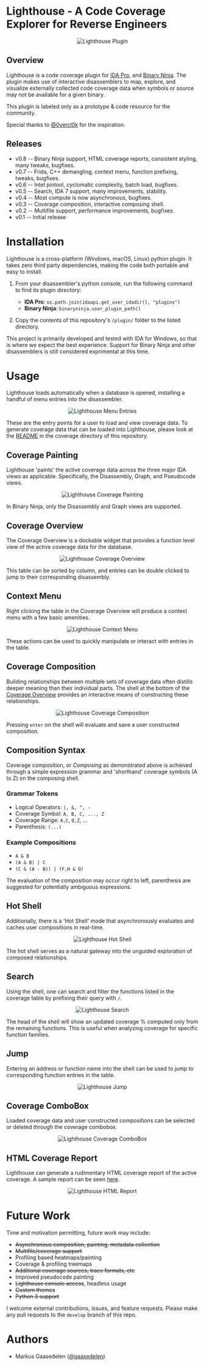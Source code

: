 # Lighthouse - A Code Coverage Explorer for Reverse Engineers
<p align="center">
<img alt="Lighthouse Plugin" src="screenshots/overview.gif"/>
</p>

## Overview

Lighthouse is a code coverage plugin for [IDA Pro](https://www.hex-rays.com/products/ida/), and [Binary Ninja](https://binary.ninja/). The plugin makes use of interactive disassemblers to map, explore, and visualize externally collected code coverage data when symbols or source may not be available for a given binary.

This plugin is labeled only as a prototype & code resource for the community. 

Special thanks to [@0vercl0k](https://twitter.com/0vercl0k) for the inspiration.

## Releases

* v0.8 -- Binary Ninja support, HTML coverage reports, consistent styling, many tweaks, bugfixes.
* v0.7 -- Frida, C++ demangling, context menu, function prefixing, tweaks, bugfixes.
* v0.6 -- Intel pintool, cyclomatic complexity, batch load, bugfixes.
* v0.5 -- Search, IDA 7 support, many improvements, stability.
* v0.4 -- Most compute is now asynchronous, bugfixes.
* v0.3 -- Coverage composition, interactive composing shell.
* v0.2 -- Multifile support, performance improvements, bugfixes.
* v0.1 -- Initial release

# Installation

Lighthouse is a cross-platform (Windows, macOS, Linux) python plugin. It takes zero third party dependencies, making the code both portable and easy to install.

1. From your disassembler's python console, run the following command to find its plugin directory:
   - **IDA Pro**: `os.path.join(idaapi.get_user_idadir(), "plugins")`
   - **Binary Ninja**: `binaryninja.user_plugin_path()`

2. Copy the contents of this repository's `/plugin/` folder to the listed directory.

This project is primarily developed and tested with IDA for Windows, so that is where we expect the best experience. Support for Binary Ninja and other disassemblers is still considered exprimental at this time.

# Usage

Lighthouse loads automatically when a database is opened, installing a handful of menu entries into the disassembler.

<p align="center">
<img alt="Lighthouse Menu Entries" src="screenshots/open.gif"/>
</p>

These are the entry points for a user to load and view coverage data. To generate coverage data that can be loaded into Lighthouse, please look at the [README](https://github.com/gaasedelen/lighthouse/tree/develop/coverage) in the coverage directory of this repository.

## Coverage Painting

Lighthouse 'paints' the active coverage data across the three major IDA views as applicable. Specifically, the Disassembly, Graph, and Pseudocode views.

<p align="center">
<img alt="Lighthouse Coverage Painting" src="screenshots/painting.png"/>
</p>

In Binary Ninja, only the Disassembly and Graph views are supported.

## Coverage Overview

The Coverage Overview is a dockable widget that provides a function level view of the active coverage data for the database.

<p align="center">
<img alt="Lighthouse Coverage Overview" src="screenshots/overview.png"/>
</p>

This table can be sorted by column, and entries can be double clicked to jump to their corresponding disassembly.

## Context Menu

Right clicking the table in the Coverage Overview will produce a context menu with a few basic amenities.

<p align="center">
<img alt="Lighthouse Context Menu" src="screenshots/context_menu.gif"/>
</p>

These actions can be used to quickly manipulate or interact with entries in the table.

## Coverage Composition

Building relationships between multiple sets of coverage data often distills deeper meaning than their individual parts. The shell at the bottom of the [Coverage Overview](#coverage-overview) provides an interactive means of constructing these relationships.

<p align="center">
<img alt="Lighthouse Coverage Composition" src="screenshots/shell.gif"/>
</p>

Pressing `enter` on the shell will evaluate and save a user constructed composition.

## Composition Syntax

Coverage composition, or _Composing_ as demonstrated above is achieved through a simple expression grammar and 'shorthand' coverage symbols (A to Z) on the composing shell. 

### Grammar Tokens
* Logical Operators: `|, &, ^, -`
* Coverage Symbol: `A, B, C, ..., Z`
* Coverage Range: `A,C`, `Q,Z`, ...
* Parenthesis: `(...)`

### Example Compositions
* `A & B`
* `(A & B) | C`
* `(C & (A - B)) | (F,H & Q)`

The evaluation of the composition may occur right to left, parenthesis are suggested for potentially ambiguous expressions.

## Hot Shell

Additionally, there is a 'Hot Shell' mode that asynchronously evaluates and caches user compositions in real-time.

<p align="center">
<img alt="Lighthouse Hot Shell" src="screenshots/hot_shell.gif"/>
</p>

The hot shell serves as a natural gateway into the unguided exploration of composed relationships.

## Search

Using the shell, one can search and filter the functions listed in the coverage table by prefixing their query with `/`.

<p align="center">
<img alt="Lighthouse Search" src="screenshots/search.gif"/>
</p>

The head of the shell will show an updated coverage % computed only from the remaining functions. This is useful when analyzing  coverage for specific function families.

## Jump

Entering an address or function name into the shell can be used to jump to corresponding function entries in the table.

<p align="center">
<img alt="Lighthouse Jump" src="screenshots/jump.gif"/>
</p>

## Coverage ComboBox

Loaded coverage data and user constructed compositions can be selected or deleted through the coverage combobox.

<p align="center">
<img alt="Lighthouse Coverage ComboBox" src="screenshots/combobox.gif"/>
</p>

## HTML Coverage Report

Lighthouse can generate a rudimentary HTML coverage report of the active coverage. 
A sample report can be seen [here](https://rawgit.com/gaasedelen/lighthouse/master/testcase/report.html).

<p align="center">
<img alt="Lighthouse HTML Report" src="screenshots/html_report.gif"/>
</p>

# Future Work

Time and motivation permitting, future work may include:

* ~~Asynchronous composition, painting, metadata collection~~
* ~~Multifile/coverage support~~
* Profiling based heatmaps/painting
* Coverage & profiling treemaps
* ~~Additional coverage sources, trace formats, etc~~
* Improved pseudocode painting
* ~~Lighthouse console access~~, headless usage
* ~~Custom themes~~
* ~~Python 3 support~~

I welcome external contributions, issues, and feature requests. Please make any pull requests to the `develop` branch of this repo.

# Authors

* Markus Gaasedelen ([@gaasedelen](https://twitter.com/gaasedelen))
